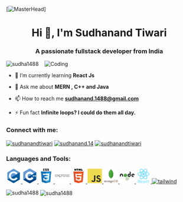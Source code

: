 [![MasterHead](https://www.digitalsolutionservices.com/img/services/web%20development.gif)]
<h1 align="center">Hi 👋, I'm Sudhanand Tiwari</h1>
<h3 align="center">A passionate fullstack developer from India</h3>
<img align="right" alt="Coding" width="400" src="https://hack.codingblocks.com/_nuxt/img/maingif.1646021.gif"/>

<p align="left"> <img src="https://komarev.com/ghpvc/?username=sudha1488&label=Profile%20views&color=0e75b6&style=flat" alt="sudha1488" /> </p>

- 🌱 I’m currently learning **React Js**

- 💬 Ask me about **MERN , C++ and Java**

- 📫 How to reach me **sudhanand.1488@gmail.com**

- ⚡ Fun fact **Infinite loops? I could do them all day.**

<h3 align="left">Connect with me:</h3>
<p align="left">
<a href="https://linkedin.com/in/sudhanandtiwari" target="blank"><img align="center" src="https://raw.githubusercontent.com/rahuldkjain/github-profile-readme-generator/master/src/images/icons/Social/linked-in-alt.svg" alt="sudhanandtiwari" height="30" width="40" /></a>
<a href="https://instagram.com/sudhanand.14" target="blank"><img align="center" src="https://raw.githubusercontent.com/rahuldkjain/github-profile-readme-generator/master/src/images/icons/Social/instagram.svg" alt="sudhanand.14" height="30" width="40" /></a>
<a href="https://www.leetcode.com/sudhanandtiwari" target="blank"><img align="center" src="https://raw.githubusercontent.com/rahuldkjain/github-profile-readme-generator/master/src/images/icons/Social/leet-code.svg" alt="sudhanandtiwari" height="30" width="40" /></a>
</p>

<h3 align="left">Languages and Tools:</h3>
<p align="left"> <a href="https://www.cprogramming.com/" target="_blank" rel="noreferrer"> <img src="https://raw.githubusercontent.com/devicons/devicon/master/icons/c/c-original.svg" alt="c" width="40" height="40"/> </a> <a href="https://www.w3schools.com/cpp/" target="_blank" rel="noreferrer"> <img src="https://raw.githubusercontent.com/devicons/devicon/master/icons/cplusplus/cplusplus-original.svg" alt="cplusplus" width="40" height="40"/> </a> <a href="https://www.w3schools.com/css/" target="_blank" rel="noreferrer"> <img src="https://raw.githubusercontent.com/devicons/devicon/master/icons/css3/css3-original-wordmark.svg" alt="css3" width="40" height="40"/> </a> <a href="https://expressjs.com" target="_blank" rel="noreferrer"> <img src="https://raw.githubusercontent.com/devicons/devicon/master/icons/express/express-original-wordmark.svg" alt="express" width="40" height="40"/> </a> <a href="https://www.w3.org/html/" target="_blank" rel="noreferrer"> <img src="https://raw.githubusercontent.com/devicons/devicon/master/icons/html5/html5-original-wordmark.svg" alt="html5" width="40" height="40"/> </a> <a href="https://developer.mozilla.org/en-US/docs/Web/JavaScript" target="_blank" rel="noreferrer"> <img src="https://raw.githubusercontent.com/devicons/devicon/master/icons/javascript/javascript-original.svg" alt="javascript" width="40" height="40"/> </a> <a href="https://www.mongodb.com/" target="_blank" rel="noreferrer"> <img src="https://raw.githubusercontent.com/devicons/devicon/master/icons/mongodb/mongodb-original-wordmark.svg" alt="mongodb" width="40" height="40"/> </a> <a href="https://nodejs.org" target="_blank" rel="noreferrer"> <img src="https://raw.githubusercontent.com/devicons/devicon/master/icons/nodejs/nodejs-original-wordmark.svg" alt="nodejs" width="40" height="40"/> </a> <a href="https://reactjs.org/" target="_blank" rel="noreferrer"> <img src="https://raw.githubusercontent.com/devicons/devicon/master/icons/react/react-original-wordmark.svg" alt="react" width="40" height="40"/> </a> <a href="https://tailwindcss.com/" target="_blank" rel="noreferrer"> <img src="https://www.vectorlogo.zone/logos/tailwindcss/tailwindcss-icon.svg" alt="tailwind" width="40" height="40"/> </a> </p>

<p><img align="left" src="https://github-readme-stats.vercel.app/api/top-langs?username=sudha1488&show_icons=true&locale=en&layout=compact" alt="sudha1488" /></p>

<p>&nbsp;<img align="center" src="https://github-readme-stats.vercel.app/api?username=sudha1488&show_icons=true&locale=en" alt="sudha1488" /></p>


